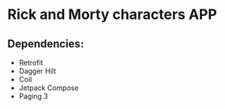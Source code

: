 # Rick and Morty characters APP
## Dependencies:
* Retrofit
* Dagger Hilt
* Coil
* Jetpack Compose
* Paging 3
